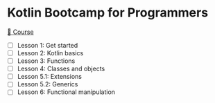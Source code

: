 # Kotlin Bootcamp for Programmers

[📗 Course](https://developer.android.com/courses/kotlin-bootcamp/overview)

- [ ] Lesson 1: Get started
- [ ] Lesson 2: Kotlin basics
- [ ] Lesson 3: Functions
- [ ] Lesson 4: Classes and objects
- [ ] Lesson 5.1: Extensions
- [ ] Lesson 5.2: Generics
- [ ] Lesson 6: Functional manipulation
